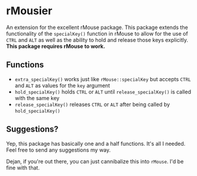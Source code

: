 # rMousier
  
An extension for the excellent rMouse package. This package extends the functionality of the `specialKey()` function in rMouse to allow for the use of `CTRL` and `ALT` as well as the ability to hold and release those keys explicitly.  
**This package requires rMouse to work.**   
  
## Functions
  
- `extra_specialKey()` works just like `rMouse::specialKey` but accepts `CTRL` and `ALT` as values for the `key` argument   
- `hold_specialKey()` holds `CTRL` or `ALT` until `release_specialKey()` is called with the same key  
- `release_specialKey()` releases `CTRL` or `ALT` after being called by `hold_specialKey()`
  
## Suggestions?   
  
Yep, this package has basically one and a half functions. It's all I needed. Feel free to send any suggestions my way.  
  
Dejan, if you're out there, you can just cannibalize this into `rMouse`. I'd be fine with that. 
